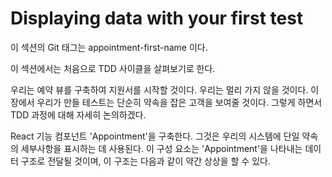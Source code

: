 # Displaying data with your first test

이 섹션의 Git 태그는 appointment-first-name 이다.

이 섹션에서는 처음으로 TDD 사이클을 살펴보기로 한다.

우리는 예약 뷰를 구축하여 지원서를 시작할 것이다. 우리는 멀리 가지 않을 것이다. 이 장에서 우리가 만들 테스트는 단순히 약속을 잡은 고객을 보여줄 것이다. 그렇게 하면서 TDD 과정에 대해 자세히 논의하겠다.

React 기능 컴포넌트 'Appointment'을 구축한다. 그것은 우리의 시스템에 단일 약속의 세부사항을 표시하는 데 사용된다. 이 구성 요소는 'Appointment'을 나타내는 데이터 구조로 전달될 것이며, 이 구조는 다음과 같이 약간 상상을 할 수 있다.
